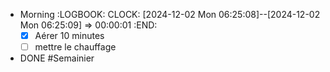- Morning
  :LOGBOOK:
  CLOCK: [2024-12-02 Mon 06:25:08]--[2024-12-02 Mon 06:25:09] =>  00:00:01
  :END:
  * [x] Aérer 10 minutes
  * [ ] mettre le chauffage
- DONE #Semainier